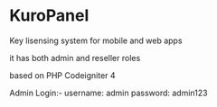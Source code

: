 # KuroPanel
Key lisensing system for mobile and web apps

it has both admin and reseller roles

based on PHP Codeigniter 4

Admin Login:- 
  username: admin
  password: admin123
